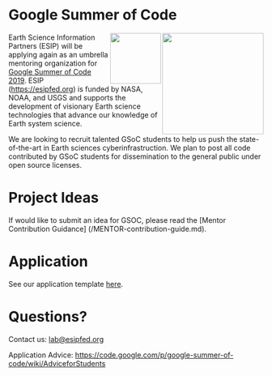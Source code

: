 # Google Summer of Code

<img src="http://www.esipfed.org/sites/default/files/esip-logo.png" align="right" width="200" />
<img src="https://summerofcode.withgoogle.com/static/img/og-image.png" align="right" width="100" />

Earth Science Information Partners (ESIP) will be applying again as an umbrella mentoring organization
for [Google Summer of Code 2019](https://summerofcode.withgoogle.com/). ESIP (https://esipfed.org) is funded by NASA, NOAA, and USGS and supports the development of visionary Earth science technologies that advance our knowledge of Earth system science. 

We are looking to recruit talented GSoC students to help us push the state-of-the-art in Earth sciences cyberinfrastruction. We plan to post all code contributed by GSoC students for dissemination to the general public under open source licenses.

# Project Ideas

If would like to submit an idea for GSOC, please read the [Mentor Contribution Guidance] (/MENTOR-contribution-guide.md).

# Application
See our application template <a href="https://github.com/ESIPFed/GSoC/STUDENT-proposal.md">here</a>. 

# Questions?

Contact us: lab@esipfed.org

Application Advice: https://code.google.com/p/google-summer-of-code/wiki/AdviceforStudents
